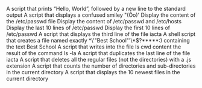 A script that prints “Hello, World”, followed by a new line to the standard output
A script that displays a confused smiley "(Ôo)'
Display the content of the /etc/passwd file
Display the content of /etc/passwd and /etc/hosts
Display the last 10 lines of /etc/passwd
Display the first 10 lines of /etc/passwd
A script that displays the third line of the file iacta
A shell script that creates a file named exactly \*\\'"Best School"\'\\*$\?\*\*\*\*\*:) containing the text Best School
A script that writes into the file ls cwd content the result of the command ls -la
A script that duplicates the last line of the file iacta
A script that deletes all the regular files (not the directories) with a .js extension
A script that counts the number of directories and sub-directories in the current directory
A script that displays the 10 newest files in the current directory
